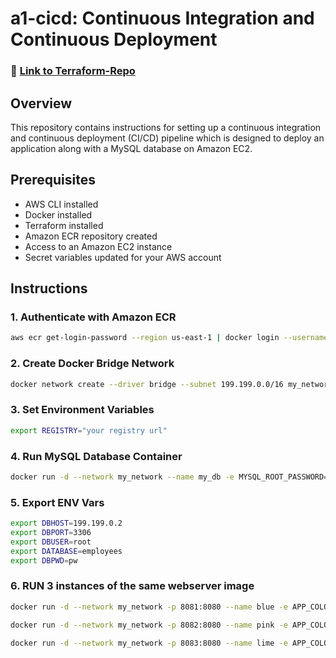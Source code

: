 # a1-cicd: Continuous Integration and Continuous Deployment

### 🔗 [Link to Terraform-Repo](https://github.com/chaudharytrupal/a1-infra)

## Overview

This repository contains instructions for setting up a continuous integration and continuous deployment (CI/CD) pipeline which is designed to deploy an application along with a MySQL database on Amazon EC2.

## Prerequisites

- AWS CLI installed
- Docker installed
- Terraform installed
- Amazon ECR repository created
- Access to an Amazon EC2 instance
- Secret variables updated for your AWS account

## Instructions

### 1. Authenticate with Amazon ECR

```bash
aws ecr get-login-password --region us-east-1 | docker login --username AWS --password-stdin "your registry URL"
```

### 2. Create Docker Bridge Network

```bash
docker network create --driver bridge --subnet 199.199.0.0/16 my_network
```

### 3. Set Environment Variables

```bash
export REGISTRY="your registry url"
```

### 4. Run MySQL Database Container

```bash
docker run -d --network my_network --name my_db -e MYSQL_ROOT_PASSWORD=pw $REGISTRY/my_db:v1
```

### 5. Export ENV Vars

```bash
export DBHOST=199.199.0.2
export DBPORT=3306
export DBUSER=root
export DATABASE=employees
export DBPWD=pw
```

### 6. RUN 3 instances of the same webserver image

```bash
docker run -d --network my_network -p 8081:8080 --name blue -e APP_COLOR=blue -e DBHOST=$DBHOST -e DBPORT=$DBPORT -e DBUSER=$DBUSER -e DBPWD=$DBPWD $REGISTRY/my_app:v1
```


```bash
docker run -d --network my_network -p 8082:8080 --name pink -e APP_COLOR=pink -e DBHOST=$DBHOST -e DBPORT=$DBPORT -e DBUSER=$DBUSER -e DBPWD=$DBPWD $REGISTRY/my_app:v1
```


```bash
docker run -d --network my_network -p 8083:8080 --name lime -e APP_COLOR=lime -e DBHOST=$DBHOST -e DBPORT=$DBPORT -e DBUSER=$DBUSER -e DBPWD=$DBPWD $REGISTRY/my_app:v1
```

